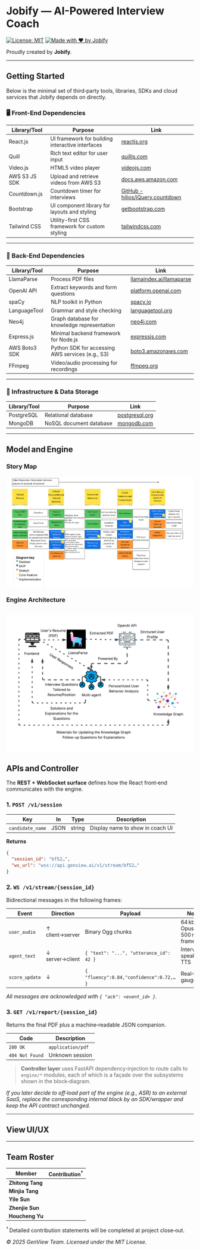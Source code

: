 # Jobify — AI-Powered Interview Coach

[![License: MIT](https://img.shields.io/badge/License-MIT-blue.svg)](LICENSE)
[![Made with ❤️ by Jobify](https://img.shields.io/badge/made%20by-Jobify-fb7299?logo=github)](#team)

Proudly created by **Jobify**.

---

## Getting Started

Below is the minimal set of third‑party tools, libraries, SDKs and cloud services that Jobify depends on directly.  
### 🖥️ Front-End Dependencies

| Library/Tool | Purpose | Link |
|--------------|---------|------|
| React.js | UI framework for building interactive interfaces | [reactjs.org](https://reactjs.org/) |
| Quill | Rich text editor for user input | [quilljs.com](https://quilljs.com/) |
| Video.js | HTML5 video player | [videojs.com](https://videojs.com/) |
| AWS S3 JS SDK | Upload and retrieve videos from AWS S3 | [docs.aws.amazon.com](https://docs.aws.amazon.com/AWSJavaScriptSDK/latest/AWS/S3.html) |
| Countdown.js | Countdown timer for interviews | [GitHub - hilios/jQuery.countdown](https://github.com/hilios/jQuery.countdown) |
| Bootstrap | UI component library for layouts and styling | [getbootstrap.com](https://getbootstrap.com/) |
| Tailwind CSS | Utility-first CSS framework for custom styling | [tailwindcss.com](https://tailwindcss.com/) |

---

### 🧠 Back-End Dependencies

| Library/Tool | Purpose | Link |
|--------------|---------|------|
| LlamaParse | Process PDF files | [llamaindex.ai/llamaparse](https://www.llamaindex.ai/llamaparse?gad_source=1&gad_campaignid=21116317807&gbraid=0AAAAA9du_J0CkmThGan_q1frhfR59JbAE&gclid=Cj0KCQjwyIPDBhDBARIsAHJyyVjUe6Zg1Wtgn6OlPtRq2REI2zOr368RSxqPsimjxi_sFbUiBKNWaWwaAr_AEALw_wcB) |
| OpenAI API | Extract keywords and form questions | [platform.openai.com](https://platform.openai.com/docs/) |
| spaCy | NLP toolkit in Python | [spacy.io](https://spacy.io/) |
| LanguageTool | Grammar and style checking | [languagetool.org](https://languagetool.org/) |
| Neo4j | Graph database for knowledge representation | [neo4j.com](https://neo4j.com/) |
| Express.js | Minimal backend framework for Node.js | [expressjs.com](https://expressjs.com/) |
| AWS Boto3 SDK | Python SDK for accessing AWS services (e.g., S3) | [boto3.amazonaws.com](https://boto3.amazonaws.com/v1/documentation/api/latest/index.html) |
| FFmpeg | Video/audio processing for recordings | [ffmpeg.org](https://ffmpeg.org/) |

---

### 🧰 Infrastructure & Data Storage

| Library/Tool | Purpose | Link |
|--------------|---------|------|
| PostgreSQL | Relational database | [postgresql.org](https://www.postgresql.org/) |
| MongoDB | NoSQL document database | [mongodb.com](https://www.mongodb.com/) |

---

## Model and Engine

### Story Map
![](story_map.png)

### Engine Architecture 
![](engine_architecture.png)
---

## APIs and Controller

The **REST + WebSocket surface** defines how the React front‑end communicates with the engine.

### 1. `POST /v1/session`

| Key              | In   | Type   | Description                      |
| ---------------- | ---- | ------ | -------------------------------- |
| `candidate_name` | JSON | string | Display name to show in coach UI |

**Returns**

```json
{
  "session_id": "bf52…",
  "ws_url": "wss://api.genview.ai/v1/stream/bf52…"
}
```

### 2. `WS /v1/stream/{session_id}`

Bidirectional messages in the following frames:

| Event          | Direction       | Payload                                  | Notes                         |
| -------------- | --------------- | ---------------------------------------- | ----------------------------- |
| `user_audio`   | ↑ client→server | Binary Ogg chunks                        | 64 kbit/s Opus, 500 ms frames |
| `agent_text`   | ↓ server→client | `{ "text": "...", "utterance_id": 42 }`  | Interviewer speaks via TTS    |
| `score_update` | ↓               | `{ "fluency":0.84,"confidence":0.72,… }` | Real‑time gauges              |

*All messages are acknowledged with `{ "ack": <event_id> }`.*

### 3. `GET /v1/report/{session_id}`

Returns the final PDF plus a machine‑readable JSON companion.

| Code            | Description       |
| --------------- | ----------------- |
| `200 OK`        | `application/pdf` |
| `404 Not Found` | Unknown session   |

> **Controller layer** uses FastAPI dependency‑injection to route calls to `engine/*` modules, each of which is a façade over the subsystems shown in the block‑diagram.

*If you later decide to off‑load part of the engine (e.g., ASR) to an external SaaS, replace the corresponding internal block by an SDK/wrapper and keep the API contract unchanged.*

---

## View UI/UX

<!-- TODO: Fill in wire‑frames, component library decisions, user journeys in HW‑3. -->

---

## Team Roster

| Member           |  Contribution<sup>†</sup> |
| ---------------- | ------------------------ |
| **Zhitong Tang** |                           |
| **Minjia Tang** |                         |
| **Yile Sun** |                       |
| **Zhenjie Sun** |                         |
| **Houcheng Yu** |                         |

<sup>†</sup> Detailed contribution statements will be completed at project close‑out.


*© 2025 GenView Team. Licensed under the MIT License.*

